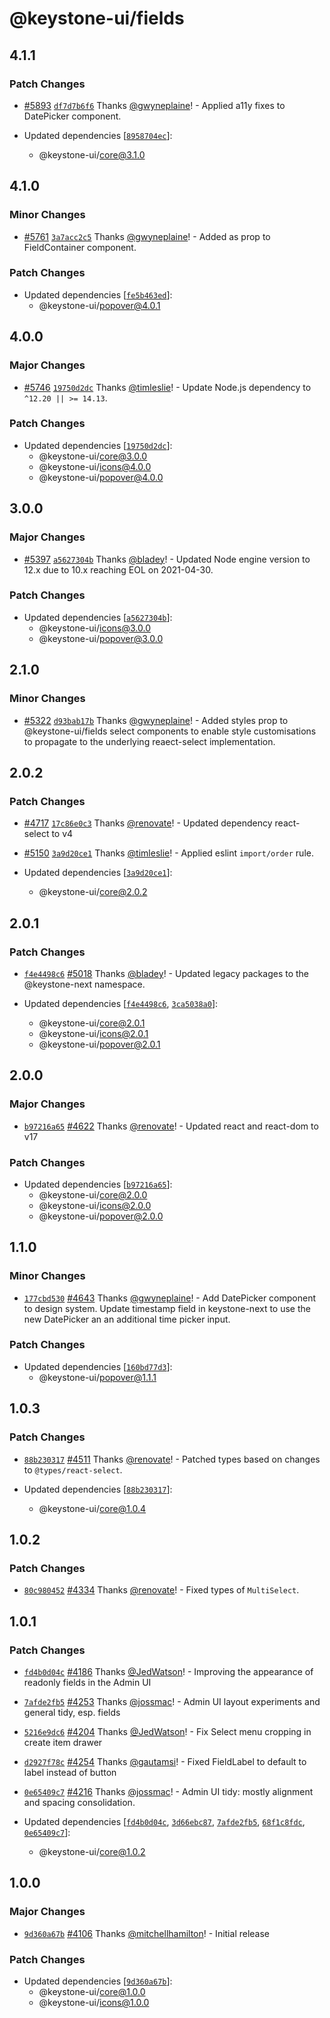 # @keystone-ui/fields

## 4.1.1

### Patch Changes

- [#5893](https://github.com/keystonejs/keystone/pull/5893) [`df7d7b6f6`](https://github.com/keystonejs/keystone/commit/df7d7b6f6f2830573393560f4a1ec35234889947) Thanks [@gwyneplaine](https://github.com/gwyneplaine)! - Applied a11y fixes to DatePicker component.

- Updated dependencies [[`8958704ec`](https://github.com/keystonejs/keystone/commit/8958704ec9819cd27ad1cae251628ad38dad1c79)]:
  - @keystone-ui/core@3.1.0

## 4.1.0

### Minor Changes

- [#5761](https://github.com/keystonejs/keystone/pull/5761) [`3a7acc2c5`](https://github.com/keystonejs/keystone/commit/3a7acc2c5114fbcbde994d1f4c6cc0b21c572ec0) Thanks [@gwyneplaine](https://github.com/gwyneplaine)! - Added as prop to FieldContainer component.

### Patch Changes

- Updated dependencies [[`fe5b463ed`](https://github.com/keystonejs/keystone/commit/fe5b463ed07c2a524a3cde554ac07575d31e6712)]:
  - @keystone-ui/popover@4.0.1

## 4.0.0

### Major Changes

- [#5746](https://github.com/keystonejs/keystone/pull/5746) [`19750d2dc`](https://github.com/keystonejs/keystone/commit/19750d2dc5801cc8d2ffae1f50d1d5ca6ab9407d) Thanks [@timleslie](https://github.com/timleslie)! - Update Node.js dependency to `^12.20 || >= 14.13`.

### Patch Changes

- Updated dependencies [[`19750d2dc`](https://github.com/keystonejs/keystone/commit/19750d2dc5801cc8d2ffae1f50d1d5ca6ab9407d)]:
  - @keystone-ui/core@3.0.0
  - @keystone-ui/icons@4.0.0
  - @keystone-ui/popover@4.0.0

## 3.0.0

### Major Changes

- [#5397](https://github.com/keystonejs/keystone/pull/5397) [`a5627304b`](https://github.com/keystonejs/keystone/commit/a5627304b7921a0f1484d6d08330115d0edbb45b) Thanks [@bladey](https://github.com/bladey)! - Updated Node engine version to 12.x due to 10.x reaching EOL on 2021-04-30.

### Patch Changes

- Updated dependencies [[`a5627304b`](https://github.com/keystonejs/keystone/commit/a5627304b7921a0f1484d6d08330115d0edbb45b)]:
  - @keystone-ui/icons@3.0.0
  - @keystone-ui/popover@3.0.0

## 2.1.0

### Minor Changes

- [#5322](https://github.com/keystonejs/keystone/pull/5322) [`d93bab17b`](https://github.com/keystonejs/keystone/commit/d93bab17b69c76e57580dc00e41314215da6d49b) Thanks [@gwyneplaine](https://github.com/gwyneplaine)! - Added styles prop to @keystone-ui/fields select components to enable style customisations to propagate to the underlying reaect-select implementation.

## 2.0.2

### Patch Changes

- [#4717](https://github.com/keystonejs/keystone/pull/4717) [`17c86e0c3`](https://github.com/keystonejs/keystone/commit/17c86e0c3eda7ba08d1bb8edf5eb8ddc9a819e5a) Thanks [@renovate](https://github.com/apps/renovate)! - Updated dependency react-select to v4

* [#5150](https://github.com/keystonejs/keystone/pull/5150) [`3a9d20ce1`](https://github.com/keystonejs/keystone/commit/3a9d20ce11463e7f73f6b6325375cdcee17d63ed) Thanks [@timleslie](https://github.com/timleslie)! - Applied eslint `import/order` rule.

* Updated dependencies [[`3a9d20ce1`](https://github.com/keystonejs/keystone/commit/3a9d20ce11463e7f73f6b6325375cdcee17d63ed)]:
  - @keystone-ui/core@2.0.2

## 2.0.1

### Patch Changes

- [`f4e4498c6`](https://github.com/keystonejs/keystone/commit/f4e4498c6e4c7301288f23048f4aad3c492985c7) [#5018](https://github.com/keystonejs/keystone/pull/5018) Thanks [@bladey](https://github.com/bladey)! - Updated legacy packages to the @keystone-next namespace.

- Updated dependencies [[`f4e4498c6`](https://github.com/keystonejs/keystone/commit/f4e4498c6e4c7301288f23048f4aad3c492985c7), [`3ca5038a0`](https://github.com/keystonejs/keystone/commit/3ca5038a021105a7452f4e7a4641107caa4ffe3a)]:
  - @keystone-ui/core@2.0.1
  - @keystone-ui/icons@2.0.1
  - @keystone-ui/popover@2.0.1

## 2.0.0

### Major Changes

- [`b97216a65`](https://github.com/keystonejs/keystone/commit/b97216a6526fffcca8232d86b115c28cb19587bf) [#4622](https://github.com/keystonejs/keystone/pull/4622) Thanks [@renovate](https://github.com/apps/renovate)! - Updated react and react-dom to v17

### Patch Changes

- Updated dependencies [[`b97216a65`](https://github.com/keystonejs/keystone/commit/b97216a6526fffcca8232d86b115c28cb19587bf)]:
  - @keystone-ui/core@2.0.0
  - @keystone-ui/icons@2.0.0
  - @keystone-ui/popover@2.0.0

## 1.1.0

### Minor Changes

- [`177cbd530`](https://github.com/keystonejs/keystone/commit/177cbd5303b814d1acaa8ded98e3d114c770bdba) [#4643](https://github.com/keystonejs/keystone/pull/4643) Thanks [@gwyneplaine](https://github.com/gwyneplaine)! - Add DatePicker component to design system.
  Update timestamp field in keystone-next to use the new DatePicker an an additional time picker input.

### Patch Changes

- Updated dependencies [[`160bd77d3`](https://github.com/keystonejs/keystone/commit/160bd77d39d5e99b11bee056fe2c3b2585126bbc)]:
  - @keystone-ui/popover@1.1.1

## 1.0.3

### Patch Changes

- [`88b230317`](https://github.com/keystonejs/keystone/commit/88b2303177253aa5d76b50d40d19138af2bc3e41) [#4511](https://github.com/keystonejs/keystone/pull/4511) Thanks [@renovate](https://github.com/apps/renovate)! - Patched types based on changes to `@types/react-select`.

- Updated dependencies [[`88b230317`](https://github.com/keystonejs/keystone/commit/88b2303177253aa5d76b50d40d19138af2bc3e41)]:
  - @keystone-ui/core@1.0.4

## 1.0.2

### Patch Changes

- [`80c980452`](https://github.com/keystonejs/keystone/commit/80c9804522d493106321e1832ca07be07437720a) [#4334](https://github.com/keystonejs/keystone/pull/4334) Thanks [@renovate](https://github.com/apps/renovate)! - Fixed types of `MultiSelect`.

## 1.0.1

### Patch Changes

- [`fd4b0d04c`](https://github.com/keystonejs/keystone/commit/fd4b0d04cd9ab8ba12653f1e64fdf08d8cb0c4db) [#4186](https://github.com/keystonejs/keystone/pull/4186) Thanks [@JedWatson](https://github.com/JedWatson)! - Improving the appearance of readonly fields in the Admin UI

* [`7afde2fb5`](https://github.com/keystonejs/keystone/commit/7afde2fb516e1d3824d73a96308abb4a6b022400) [#4253](https://github.com/keystonejs/keystone/pull/4253) Thanks [@jossmac](https://github.com/jossmac)! - Admin UI layout experiments and general tidy, esp. fields

- [`5216e9dc6`](https://github.com/keystonejs/keystone/commit/5216e9dc6894c1a6e81765c0278dc6f7c4cc617b) [#4204](https://github.com/keystonejs/keystone/pull/4204) Thanks [@JedWatson](https://github.com/JedWatson)! - Fix Select menu cropping in create item drawer

* [`d2927f78c`](https://github.com/keystonejs/keystone/commit/d2927f78c40bdb21190d06991466566f49a9f08b) [#4254](https://github.com/keystonejs/keystone/pull/4254) Thanks [@gautamsi](https://github.com/gautamsi)! - Fixed FieldLabel to default to label instead of button

- [`0e65409c7`](https://github.com/keystonejs/keystone/commit/0e65409c7416d285fdc4f9da4a7dfb0f652c6cb2) [#4216](https://github.com/keystonejs/keystone/pull/4216) Thanks [@jossmac](https://github.com/jossmac)! - Admin UI tidy: mostly alignment and spacing consolidation.

- Updated dependencies [[`fd4b0d04c`](https://github.com/keystonejs/keystone/commit/fd4b0d04cd9ab8ba12653f1e64fdf08d8cb0c4db), [`3d66ebc87`](https://github.com/keystonejs/keystone/commit/3d66ebc87c4dea7fa70df1209c8d85f539ceccb8), [`7afde2fb5`](https://github.com/keystonejs/keystone/commit/7afde2fb516e1d3824d73a96308abb4a6b022400), [`68f1c8fdc`](https://github.com/keystonejs/keystone/commit/68f1c8fdc83f683d13de55b2f3a81eff7639ebf6), [`0e65409c7`](https://github.com/keystonejs/keystone/commit/0e65409c7416d285fdc4f9da4a7dfb0f652c6cb2)]:
  - @keystone-ui/core@1.0.2

## 1.0.0

### Major Changes

- [`9d360a67b`](https://github.com/keystonejs/keystone/commit/9d360a67b69ec38e3018fe132b1e34f24956f86c) [#4106](https://github.com/keystonejs/keystone/pull/4106) Thanks [@mitchellhamilton](https://github.com/mitchellhamilton)! - Initial release

### Patch Changes

- Updated dependencies [[`9d360a67b`](https://github.com/keystonejs/keystone/commit/9d360a67b69ec38e3018fe132b1e34f24956f86c)]:
  - @keystone-ui/core@1.0.0
  - @keystone-ui/icons@1.0.0

